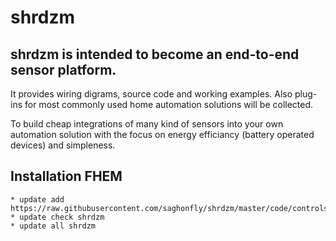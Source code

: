 # shrdzm

## shrdzm is intended to become an end-to-end sensor platform.
It provides wiring digrams, source code and working examples.
Also plug-ins for most commonly used home automation solutions will be collected.

To build cheap integrations of many kind of sensors into your own automation solution with the focus on energy efficiancy (battery operated devices) and simpleness.


## Installation FHEM
```
* update add https://raw.githubusercontent.com/saghonfly/shrdzm/master/code/controls_shrdzm.txt
* update check shrdzm
* update all shrdzm
```